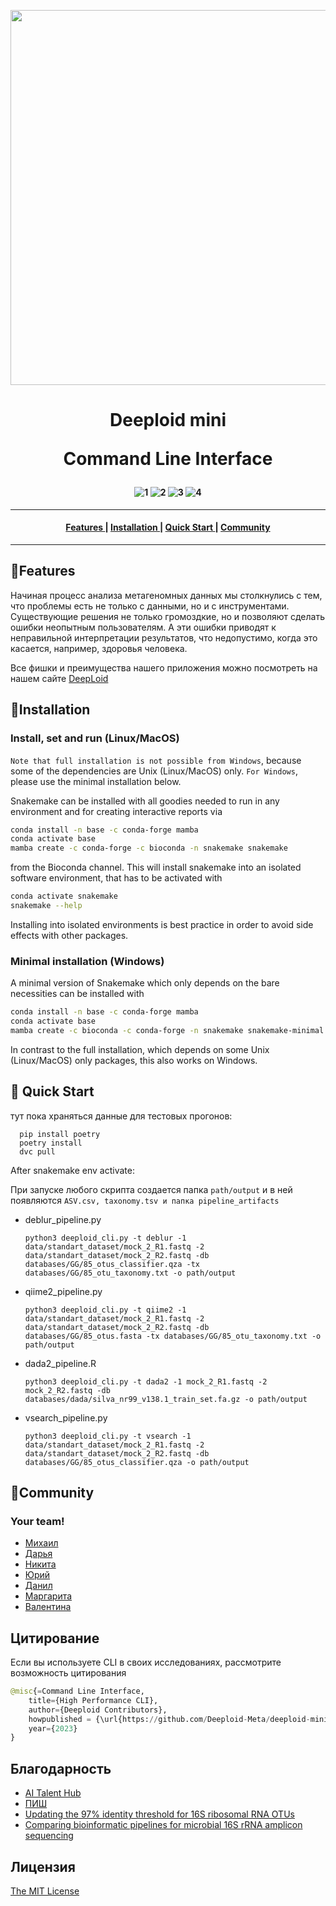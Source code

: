 <p align="center">
  <img src="https://www.genengnews.com/wp-content/uploads/2022/03/p32_TAY-685024919-1392x928.jpg" align="middle"  width="600" />
</p>


<h1 align="center">
 Deeploid mini

 Command Line Interface
</h1S>

<h4 align="center">

![1](https://img.shields.io/badge/python-3.8-aff.svg)
![2](https://img.shields.io/badge/os-linux%2C%20win%2C%20mac-pink.svg)
![3](https://img.shields.io/github/stars/Deeploid-Meta/deeploid-mini-cli?color=ccf)
![4](https://img.shields.io/github/v/release/Deeploid-Meta/deeploid-mini-cli?color=ffa)

</h4>

-----------------------------------------------

<h4 align="center">
  <a href=#features> Features </a> |
  <a href=#installation> Installation </a> |
  <a href=#quick-start> Quick Start </a> |
  <a href=#community> Community </a>
</h4>

-----------------------------------------------
## &#128204;Features

  Начиная процесс анализа метагеномных данных мы столкнулись с тем, что проблемы есть не только с данными, но и с инструментами. Существующие решения не только громоздкие, но и позволяют сделать ошибки неопытным пользователям. А эти ошибки приводят к неправильной интерпретации результатов, что недопустимо, когда это касается, например, здоровья человека.

  Все фишки и преимущества нашего приложения можно посмотреть на нашем сайте [DeepLoid](http://www.deeploid.tech/)

## &#128204;Installation

### Install, set and run (Linux/MacOS)

`Note that full installation is not possible from Windows`, because some of the dependencies are Unix (Linux/MacOS) only. `For Windows`, please use the minimal installation below.

Snakemake can be installed with all goodies needed to run in any environment and for creating interactive reports via

```sh
conda install -n base -c conda-forge mamba
conda activate base
mamba create -c conda-forge -c bioconda -n snakemake snakemake
```

from the Bioconda channel. This will install snakemake into an isolated software environment, that has to be activated with

```sh
conda activate snakemake
snakemake --help
```

Installing into isolated environments is best practice in order to avoid side effects with other packages.

### Minimal installation (Windows)

A minimal version of Snakemake which only depends on the bare necessities can be installed with

```sh
conda install -n base -c conda-forge mamba
conda activate base
mamba create -c bioconda -c conda-forge -n snakemake snakemake-minimal
```

In contrast to the full installation, which depends on some Unix (Linux/MacOS) only packages, this also works on Windows.

## &#128204; Quick Start

тут пока храняться данные для тестовых прогонов:      
      
      pip install poetry
      poetry install
      dvc pull 

After snakemake env activate:

При запуске любого скрипта создается папка `path/output` и в ней появляются `ASV.csv, taxonomy.tsv и папка pipeline_artifacts`

- deblur_pipeline.py

      python3 deeploid_cli.py -t deblur -1 data/standart_dataset/mock_2_R1.fastq -2 data/standart_dataset/mock_2_R2.fastq -db databases/GG/85_otus_classifier.qza -tx databases/GG/85_otu_taxonomy.txt -o path/output

- qiime2_pipeline.py

      python3 deeploid_cli.py -t qiime2 -1 data/standart_dataset/mock_2_R1.fastq -2 data/standart_dataset/mock_2_R2.fastq -db databases/GG/85_otus.fasta -tx databases/GG/85_otu_taxonomy.txt -o path/output

- dada2_pipeline.R

      python3 deeploid_cli.py -t dada2 -1 mock_2_R1.fastq -2 mock_2_R2.fastq -db databases/dada/silva_nr99_v138.1_train_set.fa.gz -o path/output

- vsearch_pipeline.py

      python3 deeploid_cli.py -t vsearch -1 data/standart_dataset/mock_2_R1.fastq -2 data/standart_dataset/mock_2_R2.fastq -db databases/GG/85_otus_classifier.qza -o path/output

## &#128204;Community

### Your team!

* [Михаил](https://t.me/gurev)
* [Дарья](https://t.me/voronik1801)
* [Никита](https://t.me/space_apple)
* [Юрий](https://t.me/yubal42)
* [Данил](https://t.me/danil_zilov)
* [Маргарита](https://t.me/UnderPressureOf)
* [Валентина](https://t.me/Vale_612)

## Цитирование

Если вы используете CLI в своих исследованиях, рассмотрите возможность цитирования

```python
@misc{=Command Line Interface,
    title={High Performance CLI},
    author={Deeploid Contributors},
    howpublished = {\url{https://github.com/Deeploid-Meta/deeploid-mini-cli}},
    year={2023}
}
```

## Благодарность

- [AI Talent Hub](https://ai.itmo.ru/)
- [ПИШ](https://analytics.engineers2030.ru/schools/itmo/)
- [Updating the 97% identity threshold for 16S ribosomal RNA OTUs](https://www.biorxiv.org/content/10.1101/192211v1.full)
- [Comparing bioinformatic pipelines for microbial 16S rRNA amplicon sequencing](https://journals.plos.org/plosone/article?id=10.1371/journal.pone.0227434#pone.0227434.s002)


## Лицензия

 [The MIT License](https://opensource.org/licenses/mit-license.php)
